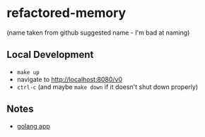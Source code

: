 # refactored-memory

(name taken from github suggested name - I'm bad at naming)

## Local Development

- `make up`
- navigate to [http://localhost:8080/v0](http://localhost:8080/v0)
- `ctrl-c` (and maybe `make down` if it doesn't shut down properly)

## Notes

- [golang app](https://blog.logrocket.com/how-to-build-a-rest-api-with-golang-using-gin-and-gorm/)
